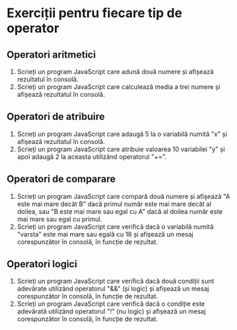 # Exerciții pentru fiecare tip de operator

## Operatori aritmetici

1. Scrieți un program JavaScript care adună două numere și afișează rezultatul în consolă.
2. Scrieți un program JavaScript care calculează media a trei numere și afișează rezultatul în consolă.

## Operatori de atribuire

1. Scrieți un program JavaScript care adaugă 5 la o variabilă numită "x" și afișează rezultatul în consolă.
2. Scrieți un program JavaScript care atribuie valoarea 10 variabilei "y" și apoi adaugă 2 la aceasta utilizând operatorul "+=".

## Operatori de comparare

1. Scrieți un program JavaScript care compară două numere și afișează "A este mai mare decât B" dacă primul număr este mai mare decât al doilea, sau "B este mai mare sau egal cu A" dacă al doilea număr este mai mare sau egal cu primul.
2. Scrieți un program JavaScript care verifică dacă o variabilă numită "varsta" este mai mare sau egală cu 18 și afișează un mesaj corespunzător în consolă, în funcție de rezultat.

## Operatori logici

1. Scrieți un program JavaScript care verifică dacă două condiții sunt adevărate utilizând operatorul "&&" (și logic) și afișează un mesaj corespunzător în consolă, în funcție de rezultat.
2. Scrieți un program JavaScript care verifică dacă o condiție este adevărată utilizând operatorul "!" (nu logic) și afișează un mesaj corespunzător în consolă, în funcție de rezultat.
